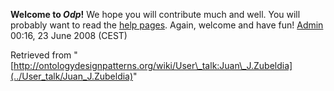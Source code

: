 __Welcome to _Odp_!__ We hope you will contribute much and well. 
You will probably want to read the [help pages](http://ontologydesignpatterns.org/wiki/Help:Contents "Help:Contents"). Again, welcome and have fun! [Admin](http://ontologydesignpatterns.org/wiki/index.php?title=User:Admin&action=edit&redlink=1 "User:Admin (not yet written)") 00:16, 23 June 2008 (CEST)





Retrieved from "[http://ontologydesignpatterns.org/wiki/User\_talk:Juan\_J.Zubeldia](../User_talk/Juan_J.Zubeldia)"
